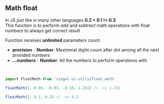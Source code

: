 ## Math float

In JS just like in many other languages **0.2 + 0.1 != 0.3**<br />
This function is to perform _add_ and _subtract_ math operations with float numbers to always get correct result<br />

Function receives **unlimited** parameters count:
- **precision** - **Number**. Maximmal digits count after dot among all the next provided numbers
- **...numbers** - **Number**. All the numbers to perform operations with

<br />

```js
import floatMath from 'siegel-ui-utils/float_math'

floatMath(3, 0.09, -0.03, -0.16, 1.251) // ->> 1.151

floatMath(1, 0.1, 0.2) // ->> 0.3
```